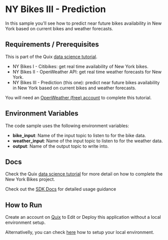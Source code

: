 # NY Bikes III - Prediction

In this sample you'll see how to predict near future bikes availability in New York based on current bikes and weather forecasts.

## Requirements / Prerequisites

This is part of the Quix [data science tutorial](https://quix.ai/docs/guides/tutorials/data-science-tutorial.html). 

- NY Bikes I - Citibikes: get real time availability of New York bikes.
- NY Bikes II - OpenWeather API: get real time weather forecasts for New York.
- NY Bikes III - Prediction (this one): predict near future bikes availability in New York based on current bikes and weather forecasts.

You will need an [OpenWeather (free) account](https://home.openweathermap.org/users/sign_up/) to complete this tutorial.


## Environment Variables

The code sample uses the following environment variables:

- **bike_input**: Name of the input topic to listen to for the bike data.
- **weather_input**: Name of the input topic to listen to for the weather data.
- **output**: Name of the output topic to write into.

## Docs
Check the Quix [data science tutorial](https://quix.ai/docs/guides/tutorials/data-science-tutorial.html) for more detail on how to complete the New York Bikes project. 

Check out the [SDK Docs](https://quix.ai/docs/sdk/introduction.html) for detailed usage guidance

## How to Run
Create an account on [Quix](https://portal.platform.quix.ai/self-sign-up?xlink=github) to Edit or Deploy this application without a local environment setup.

Alternativelly, you can check [here](/python/local-development) how to setup your local environment.


